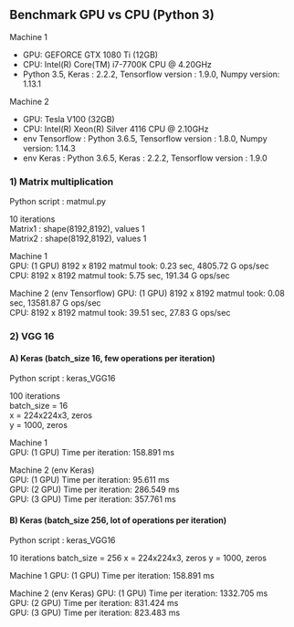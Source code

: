 ## Benchmark GPU vs CPU (Python 3)

Machine 1  
  * GPU: GEFORCE GTX 1080 Ti (12GB)    
  * CPU: Intel(R) Core(TM) i7-7700K CPU @ 4.20GHz  
  * Python 3.5, Keras : 2.2.2, Tensorflow version : 1.9.0, Numpy version: 1.13.1  
          
Machine 2  
  * GPU: Tesla V100 (32GB)    
  * CPU: Intel(R) Xeon(R) Silver 4116 CPU @ 2.10GHz  
  * env Tensorflow : Python 3.6.5, Tensorflow version : 1.8.0, Numpy version: 1.14.3
  * env Keras : Python 3.6.5, Keras : 2.2.2, Tensorflow version : 1.9.0


### 1) Matrix multiplication
Python script : matmul.py

10 iterations  
Matrix1 : shape(8192,8192), values 1  
Matrix2 : shape(8192,8192), values 1  

Machine 1  
GPU: (1 GPU) 8192 x 8192 matmul took: 0.23 sec, 4805.72 G ops/sec  
CPU: 8192 x 8192 matmul took: 5.75 sec, 191.34 G ops/sec  

Machine 2  (env Tensorflow)
GPU: (1 GPU) 8192 x 8192 matmul took: 0.08 sec, 13581.87 G ops/sec  
CPU: 8192 x 8192 matmul took: 39.51 sec, 27.83 G ops/sec   

### 2) VGG 16

#### A) Keras  (batch_size 16, few operations per iteration)
Python script : keras_VGG16  

100 iterations    
batch_size = 16    
x = 224x224x3, zeros      
y = 1000, zeros      

Machine 1   
GPU: (1 GPU) Time per iteration: 158.891 ms    

Machine 2  (env Keras)   
GPU: (1 GPU) Time per iteration:  95.611 ms  
GPU: (2 GPU) Time per iteration: 286.549 ms  
GPU: (3 GPU) Time per iteration: 357.761 ms    
 
#### B) Keras  (batch_size 256, lot of operations per iteration)
Python script : keras_VGG16

10 iterations
batch_size = 256
x = 224x224x3, zeros
y = 1000, zeros

Machine 1
GPU: (1 GPU) Time per iteration: 158.891 ms

Machine 2  (env Keras)
GPU: (1 GPU) Time per iteration: 1332.705 ms   
GPU: (2 GPU) Time per iteration: 831.424 ms   
GPU: (3 GPU) Time per iteration: 823.483 ms 
